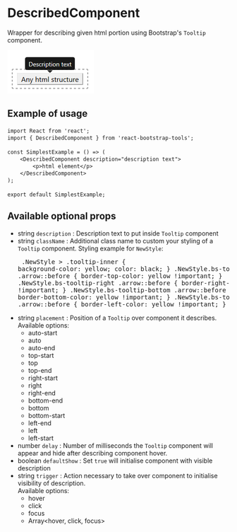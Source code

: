 # DescribedComponent

Wrapper for describing given html portion using Bootstrap's `Tooltip` component.

![DescribedComponent example](../../../../readme_img/DescribedComponentExample.png)

## Example of usage

```
import React from 'react';
import { DescribedComponent } from 'react-bootstrap-tools';

const SimplestExample = () => (
    <DescribedComponent description="description text">
        <p>html element</p>
    </DescribedComponent>
);

export default SimplestExample;
```

## Available optional props

- string `description` : Description text to put inside `Tooltip` component
- string `className` : Additional class name to custom your styling of a `Tooltip` component.
  Styling example for `NewStyle`:<pre>
  .NewStyle > .tooltip-inner {
  background-color: yellow;
  color: black;
  }
  .NewStyle.bs-tooltip-top .arrow::before {
  border-top-color: yellow !important;
  }
  .NewStyle.bs-tooltip-right .arrow::before {
  border-right-color: yellow !important;
  }
  .NewStyle.bs-tooltip-bottom .arrow::before {
  border-bottom-color: yellow !important;
  }
  .NewStyle.bs-tooltip-left .arrow::before {
  border-left-color: yellow !important;
  }</pre>
- string `placement` : Position of a `Tooltip` over component it describes.<br />
  Available options:
  - auto-start
  - auto
  - auto-end
  - top-start
  - top
  - top-end
  - right-start
  - right
  - right-end
  - bottom-end
  - bottom
  - bottom-start
  - left-end
  - left
  - left-start
- number `delay` : Number of milliseconds the `Tooltip` component will appear and hide after describing component hover.
- boolean `defaultShow` : Set `true` will initialise component with visible description
- string `trigger` : Action necessary to take over component to initialise visibility of description.<br />
  Available options:
  - hover
  - click
  - focus
  - Array<hover, click, focus>
